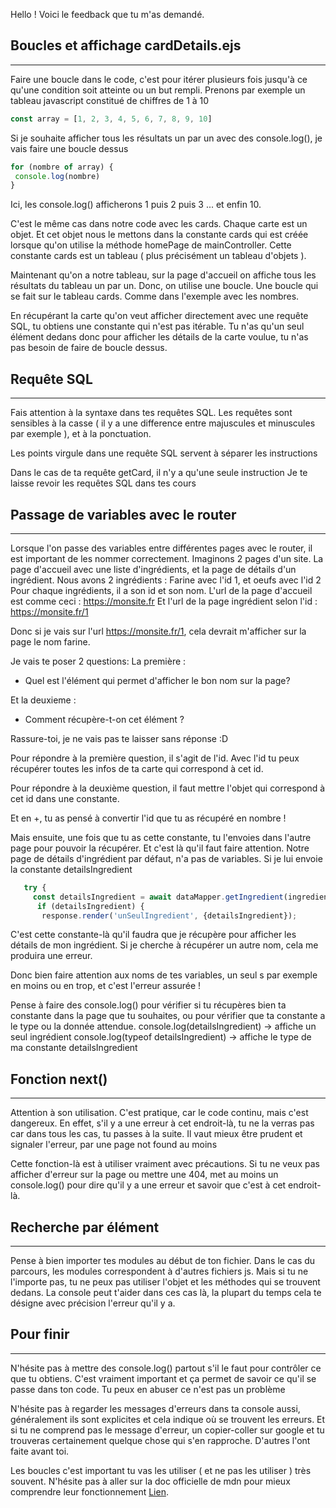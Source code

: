 Hello ! Voici le feedback que tu m'as demandé.


## Boucles et affichage cardDetails.ejs
---

Faire une boucle dans le code, c'est pour itérer plusieurs fois jusqu'à ce qu'une condition soit atteinte ou un but rempli.
Prenons par exemple un tableau javascript constitué de chiffres de 1 à 10
```js
const array = [1, 2, 3, 4, 5, 6, 7, 8, 9, 10]
```
Si je souhaite afficher tous les résultats un par un avec des console.log(), je vais faire une boucle dessus
```js
for (nombre of array) {
 console.log(nombre)
}
```
Ici, les console.log() afficherons 1 puis 2 puis 3 ... et enfin 10.


C'est le même cas dans notre code avec les cards. Chaque carte est un objet. Et cet objet nous le mettons dans la constante cards qui est créée lorsque qu'on utilise la méthode homePage de mainController. Cette constante cards est un tableau ( plus précisément un tableau d'objets ).


Maintenant qu'on a notre tableau, sur la page d'accueil on affiche tous les résultats du tableau un par un. Donc, on utilise une boucle. Une boucle qui se fait sur le tableau cards. Comme dans l'exemple avec les nombres.


En récupérant la carte qu'on veut afficher directement avec une requête SQL, tu obtiens une constante qui n'est pas itérable. Tu n'as qu'un seul élément dedans donc pour afficher les détails de la carte voulue, tu n'as pas besoin de faire de boucle dessus.


## Requête SQL
---

Fais attention à la syntaxe dans tes requêtes SQL. Les requêtes sont sensibles à la casse ( il y a une difference entre majuscules et minuscules par exemple ), et à la ponctuation.


Les points virgule dans une requête SQL servent à séparer les instructions


Dans le cas de ta requête getCard, il n'y a qu'une seule instruction
Je te laisse revoir les requêtes SQL dans tes cours


## Passage de variables avec le router
---

Lorsque l'on passe des variables entre différentes pages avec le router, il est important de les nommer correctement.
Imaginons 2 pages d'un site. La page d'accueil avec une liste d'ingrédients, et la page de détails d'un ingrédient.
Nous avons 2 ingrédients : Farine avec l'id 1, et oeufs avec l'id 2
Pour chaque ingrédients, il a son id et son nom.
L'url de la page d'accueil est comme ceci : https://monsite.fr
Et l'url de la page ingrédient selon l'id : https://monsite.fr/1


Donc si je vais sur l'url https://monsite.fr/1, cela devrait m'afficher sur la page le nom farine.


Je vais te poser 2 questions:
La première :
- Quel est l'élément qui permet d'afficher le bon nom sur la page?


Et la deuxieme :
- Comment récupère-t-on cet élément ?


Rassure-toi, je ne vais pas te laisser sans réponse :D


Pour répondre à la première question, il s'agit de l'id.
Avec l'id tu peux récupérer toutes les infos de ta carte qui correspond à cet id.


Pour répondre à la deuxième question, il faut mettre l'objet qui correspond à cet id dans une constante.


Et en +, tu as pensé à convertir l'id que tu as récupéré en nombre !


Mais ensuite, une fois que tu as cette constante, tu l'envoies dans l'autre page pour pouvoir la récupérer.
Et c'est là qu'il faut faire attention.
Notre page de détails d'ingrédient par défaut, n'a pas de variables.
Si je lui envoie la constante detailsIngredient
```js
   try {
     const detailsIngredient = await dataMapper.getIngredient(ingredientId);
      if (detailsIngredient) {
       response.render('unSeulIngredient', {detailsIngredient});
```
C'est cette constante-là qu'il faudra que je récupère pour afficher les détails de mon ingrédient. Si je cherche à récupérer un autre nom, cela me produira une erreur.


Donc bien faire attention aux noms de tes variables, un seul s par exemple en moins ou en trop, et c'est l'erreur assurée !


Pense à faire des console.log() pour vérifier si tu récupères bien ta constante dans la page que tu souhaites, ou pour vérifier que ta constante a le type ou la donnée attendue.
console.log(detailsIngredient) -> affiche un seul ingrédient
console.log(typeof detailsIngredient) -> affiche le type de ma constante detailsIngredient


## Fonction next()
---

Attention à son utilisation. C'est pratique, car le code continu, mais c'est dangereux. En effet, s'il y a une erreur à cet endroit-là, tu ne la verras pas car dans tous les cas, tu passes à la suite. Il vaut mieux être prudent et signaler l'erreur, par une page not found au moins


Cette fonction-là est à utiliser vraiment avec précautions. Si tu ne veux pas afficher d'erreur sur la page ou mettre une 404, met au moins un console.log() pour dire qu'il y a une erreur et savoir que c'est à cet endroit-là.


## Recherche par élément
---

Pense à bien importer tes modules au début de ton fichier. Dans le cas du parcours, les modules correspondent à d'autres fichiers js. Mais si tu ne l'importe pas, tu ne peux pas utiliser l'objet et les méthodes qui se trouvent dedans.
La console peut t'aider dans ces cas là, la plupart du temps cela te désigne avec précision l'erreur qu'il y a.


## Pour finir
---

N'hésite pas à mettre des console.log() partout s'il le faut pour contrôler ce que tu obtiens. C'est vraiment important et ça permet de savoir ce qu'il se passe dans ton code. Tu peux en abuser ce n'est pas un problème


N'hésite pas à regarder les messages d'erreurs dans ta console aussi, généralement ils sont explicites et cela indique où se trouvent les erreurs. Et si tu ne comprend pas le message d'erreur, un copier-coller sur google et tu trouveras certainement quelque chose qui s'en rapproche. D'autres l'ont faite avant toi.


Les boucles c'est important tu vas les utiliser ( et ne pas les utiliser ) très souvent. N'hésite pas à aller sur la doc officielle de mdn pour mieux comprendre leur fonctionnement
[Lien](https://developer.mozilla.org/fr/docs/Web/JavaScript/Guide/Loops_and_iteration#linstruction_for...of "doc mdn").